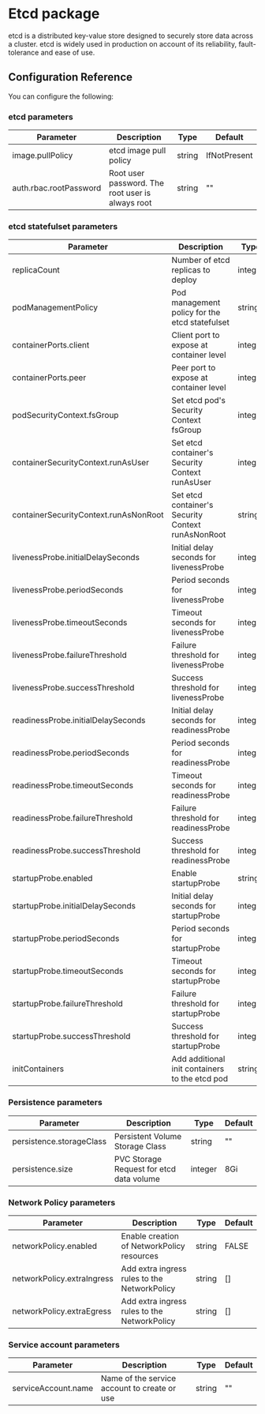 # Etcd package

etcd is a distributed key-value store designed to securely store data across a cluster. etcd is widely used in production on account of its reliability, fault-tolerance and ease of use.

## Configuration Reference

You can configure the following:

### etcd parameters

|Parameter|Description|Type|Default|
|---------|-----------|----|-------|
|image.pullPolicy|etcd image pull policy|string|IfNotPresent|
|auth.rbac.rootPassword|Root user password. The root user is always root|string|""|

### etcd statefulset parameters

|Parameter|Description|Type|Default|
|---------|-----------|----|-------|
|replicaCount|	Number of etcd replicas to deploy|integer|1|
|podManagementPolicy|Pod management policy for the etcd statefulset|string|Parallel|
|containerPorts.client|Client port to expose at container level|integer|2379|
|containerPorts.peer|Peer port to expose at container level|integer|2380|
|podSecurityContext.fsGroup|Set etcd pod's Security Context fsGroup|integer|1001|
|containerSecurityContext.runAsUser|Set etcd container's Security Context runAsUser|integer|1001|
|containerSecurityContext.runAsNonRoot|Set etcd container's Security Context runAsNonRoot|string|TRUE|
|livenessProbe.initialDelaySeconds|Initial delay seconds for livenessProbe|integer|60|
|livenessProbe.periodSeconds|Period seconds for livenessProbe|integer|30|
|livenessProbe.timeoutSeconds|Timeout seconds for livenessProbe|integer|5|
|livenessProbe.failureThreshold|Failure threshold for livenessProbe|integer|5|
|livenessProbe.successThreshold|Success threshold for livenessProbe|integer|1|
|readinessProbe.initialDelaySeconds|Initial delay seconds for readinessProbe|integer|60|
|readinessProbe.periodSeconds|Period seconds for readinessProbe|integer|10|
|readinessProbe.timeoutSeconds|Timeout seconds for readinessProbe|integer|5|
|readinessProbe.failureThreshold|Failure threshold for readinessProbe|integer|5|
|readinessProbe.successThreshold|Success threshold for readinessProbe|integer|1|
|startupProbe.enabled|Enable startupProbe|string|FALSE|
|startupProbe.initialDelaySeconds|Initial delay seconds for startupProbe|integer|0|
|startupProbe.periodSeconds|Period seconds for startupProbe|integer|10|
|startupProbe.timeoutSeconds|Timeout seconds for startupProbe|integer|5|
|startupProbe.failureThreshold|Failure threshold for startupProbe|integer|60|
|startupProbe.successThreshold|Success threshold for startupProbe|integer|1|
|initContainers|Add additional init containers to the etcd pod|string|[]|

### Persistence parameters

|Parameter|Description|Type|Default|
|---------|-----------|----|-------|
|persistence.storageClass|Persistent Volume Storage Class|string|""|
|persistence.size|PVC Storage Request for etcd data volume|integer|8Gi|

### Network Policy parameters

|Parameter|Description|Type|Default|
|---------|-----------|----|-------|
|networkPolicy.enabled|Enable creation of NetworkPolicy resources|string|FALSE|
|networkPolicy.extraIngress|Add extra ingress rules to the NetworkPolicy|string|[]|
|networkPolicy.extraEgress|Add extra ingress rules to the NetworkPolicy|string|[]|

### Service account parameters

|Parameter|Description|Type|Default|
|---------|-----------|----|-------|
|serviceAccount.name|Name of the service account to create or use|string|""|














